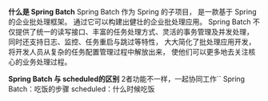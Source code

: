 **什么是 Spring Batch**
Spring Batch 作为 Spring 的子项目，
是一款基于 Spring 的企业批处理框架。
通过它可以构建出健壮的企业批处理应用。
Spring Batch 不仅提供了统一的读写接口、丰富的任务处理方式、灵活的事务管理及并发处理，
同时还支持日志、监控、任务重启与跳过等特性，
大大简化了批处理应用开发，
将开发人员从复杂的任务配置管理过程中解放出来，
使他们可以更多地去关注核心的业务处理过程。

**Spring Batch 与 scheduled的区别**
2者功能不一样，一起协同工作``
Spring Batch：吃饭的步骤
scheduled：什么时候吃饭